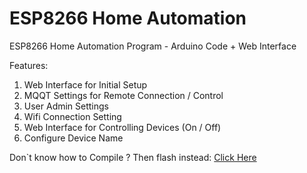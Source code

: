 # ESP8266 Home Automation
ESP8266 Home Automation Program - Arduino Code + Web Interface

Features:
1. Web Interface for Initial Setup
2. MQQT Settings for Remote Connection / Control
3. User Admin Settings
4. Wifi Connection Setting
5. Web Interface for Controlling Devices (On / Off)
6. Configure Device Name

Don`t know how to Compile ?
Then flash instead: [Click Here](https://github.com/mendylivium/HomeAutomation-ESP8266-Firmware)
